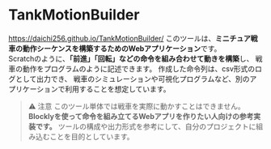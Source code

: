 # TankMotionBuilder
https://daichi256.github.io/TankMotionBuilder/
このツールは、**ミニチュア戦車の動作シーケンスを構築するためのWebアプリケーション**です。  
Scratchのように、**「前進」「回転」などの命令を組み合わせて動きを構築**し、 戦車の動作をプログラムのように記述できます。 
作成した命令列は、csv形式のログとして出力でき、 戦車のシミュレーションや可視化プログラムなど、別のアプリケーションで利用することを想定しています。 
> ⚠️ 注意 このツール単体では戦車を実際に動かすことはできません。
> **Blocklyを使って命令を組み立てるWebアプリを作りたい人向けの参考実装です。**
> ツールの構成や出力形式を参考にして、自分のプロジェクトに組み込むことを目的としています。
